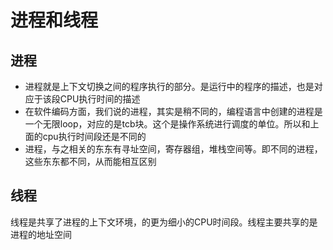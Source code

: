 # 进程和线程


## 进程

- 进程就是上下文切换之间的程序执行的部分。是运行中的程序的描述，也是对应于该段CPU执行时间的描述
- 在软件编码方面，我们说的进程，其实是稍不同的，编程语言中创建的进程是一个无限loop，对应的是tcb块。这个是操作系统进行调度的单位。所以和上面的cpu执行时间段还是不同的
- 进程，与之相关的东东有寻址空间，寄存器组，堆栈空间等。即不同的进程，这些东东都不同，从而能相互区别

## 线程

线程是共享了进程的上下文环境，的更为细小的CPU时间段。线程主要共享的是进程的地址空间

